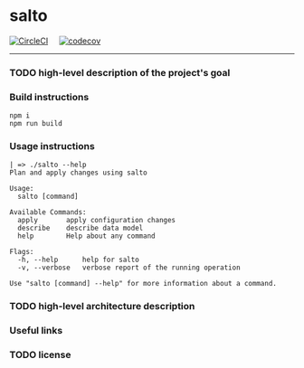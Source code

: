 # salto

[![CircleCI](https://circleci.com/gh/salto-io/salto.svg?style=shield&circle-token=e64029d1886e2965a8d51b09597054b5a1e84733)](https://circleci.com/gh/salto-io/salto) &nbsp; &nbsp; [![codecov](https://codecov.io/gh/salto-io/salto/branch/master/graph/badge.svg?token=eCQVglnkeG)](https://codecov.io/gh/salto-io/salto) 

---

### TODO high-level description of the project's goal

### Build instructions

```
npm i
npm run build
```

### Usage instructions

```
| => ./salto --help
Plan and apply changes using salto

Usage:
  salto [command]

Available Commands:
  apply       apply configuration changes
  describe    describe data model
  help        Help about any command

Flags:
  -h, --help      help for salto
  -v, --verbose   verbose report of the running operation

Use "salto [command] --help" for more information about a command.
```

### TODO high-level architecture description

### Useful links

### TODO license
